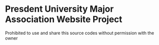 # Presdent University Major Association Website Project
Prohibited to use and share this source codes without permission with the owner
